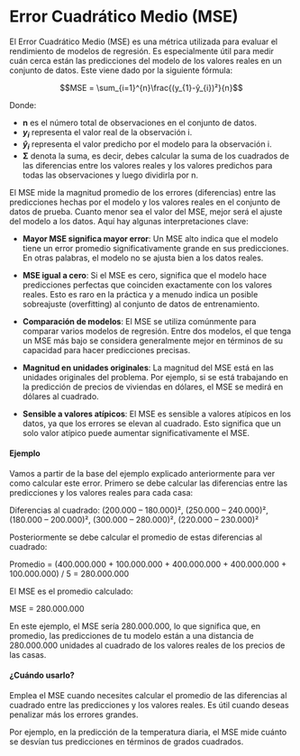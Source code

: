 # Error Cuadrático Medio (MSE)
El Error Cuadrático Medio (MSE) es una métrica utilizada para evaluar el rendimiento de modelos de regresión. Es especialmente útil para medir cuán cerca están las predicciones del modelo de los valores reales en un conjunto de datos. Este viene dado por la siguiente fórmula: 

$$MSE = \sum_{i=1}^{n}\frac{(y_{1}-ŷ_{i})²}{n}$$

Donde: 
-  **n** es el número total de observaciones en el conjunto de datos. 
- **$y_{i}$** representa el valor real de la observación i. 
- **$ŷ_{i}$** representa el valor predicho por el modelo para la observación i. 
- **Σ** denota la suma, es decir, debes calcular la suma de los cuadrados de las diferencias entre los valores reales y los valores predichos para todas las observaciones y luego dividirla por n.

El MSE mide la magnitud promedio de los errores (diferencias) entre las predicciones hechas por el modelo y los valores reales en el conjunto de datos de prueba. Cuanto menor sea el valor del MSE, mejor será el ajuste del modelo a los datos. Aquí hay algunas interpretaciones clave:

- **Mayor MSE significa mayor error**: Un MSE alto indica que el modelo tiene un error promedio significativamente grande en sus predicciones. En otras palabras, el modelo no se ajusta bien a los datos reales.

- **MSE igual a cero**: Si el MSE es cero, significa que el modelo hace predicciones perfectas que coinciden exactamente con los valores reales. Esto es raro en la práctica y a menudo indica un posible sobreajuste (overfitting) al conjunto de datos de entrenamiento.

- **Comparación de modelos**: El MSE se utiliza comúnmente para comparar varios modelos de regresión. Entre dos modelos, el que tenga un MSE más bajo se considera generalmente mejor en términos de su capacidad para hacer predicciones precisas.

- **Magnitud en unidades originales**: La magnitud del MSE está en las unidades originales del problema. Por ejemplo, si se está trabajando en la predicción de precios de viviendas en dólares, el MSE se medirá en dólares al cuadrado.

- **Sensible a valores atípicos**: El MSE es sensible a valores atípicos en los datos, ya que los errores se elevan al cuadrado. Esto significa que un solo valor atípico puede aumentar significativamente el MSE.


#### Ejemplo
Vamos a partir de la base del ejemplo explicado anteriormente para ver como calcular este error. Primero se debe calcular las diferencias entre las predicciones y los valores reales para cada casa:

Diferencias al cuadrado: (200.000 – 180.000)², (250.000 – 240.000)², (180.000 – 200.000)², (300.000 – 280.000)², (220.000 – 230.000)²

Posteriormente se debe calcular el promedio de estas diferencias al cuadrado:

Promedio = (400.000.000 + 100.000.000 + 400.000.000 + 400.000.000 + 100.000.000) / 5 = 280.000.000

El MSE es el promedio calculado:

MSE = 280.000.000

En este ejemplo, el MSE sería 280.000.000, lo que significa que, en promedio, las predicciones de tu modelo están a una distancia de 280.000.000 unidades al cuadrado de los valores reales de los precios de las casas.


#### ¿Cuándo usarlo?
Emplea el MSE cuando necesites calcular el promedio de las diferencias al cuadrado entre las predicciones y los valores reales. Es útil cuando deseas penalizar más los errores grandes.

Por ejemplo, en la predicción de la temperatura diaria, el MSE mide cuánto se desvían tus predicciones en términos de grados cuadrados.
